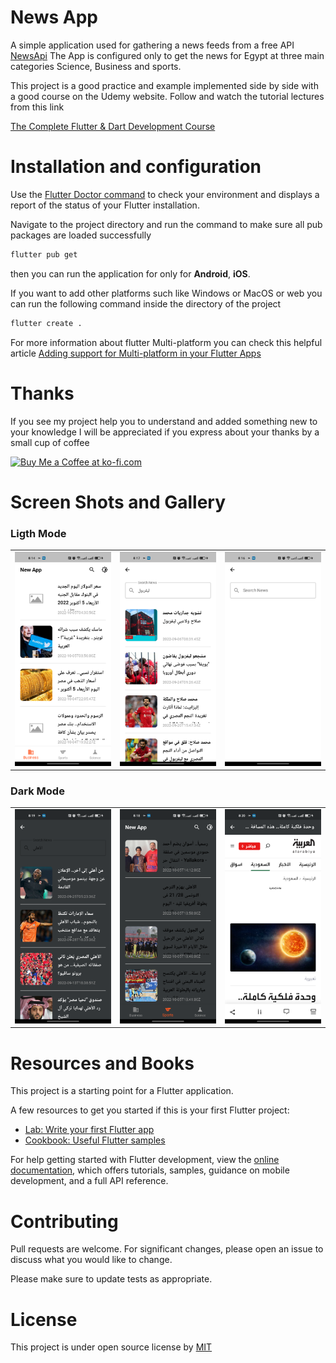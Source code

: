 # News App

A simple application used for gathering a news feeds from a free API [NewsApi](https://newsapi.org) 
The App is configured only to get the news for Egypt at
three main categories Science, Business and sports.


This project is a good practice and example implemented side by side with a good course on the Udemy website. Follow and watch the tutorial lectures from this link

[The Complete Flutter & Dart Development Course](https://www.udemy.com/course/complete-flutter-arabic/)

# Installation and configuration
Use the [Flutter Doctor command](https://docs.flutter.dev/get-started/install/windows#run-flutter-doctor) to check your environment and displays a report of the status of your Flutter installation.

Navigate to the project directory and run the command
to make sure all pub packages are loaded successfully

```bash
flutter pub get
```
then you can run the application for only for <b>Android</b>, <b>iOS</b>.

If you want to add other platforms such like Windows or MacOS or web you can run the following command inside the directory of the project
```bash
flutter create .
```

For more information about flutter Multi-platform you can check this helpful article 
[Adding support for Multi-platform in your Flutter Apps](https://medium.com/mindful-engineering/adding-support-for-multi-platform-in-your-flutter-apps-36cfbafe46ab)
# Thanks
If you see my project help you to understand and added something new to your knowledge I will be appreciated if you express about your thanks by a small cup of coffee

<a href='https://ko-fi.com/H2H2EF20V' target='_blank'><img height='36' style='border:0px;height:36px;' src='https://cdn.ko-fi.com/cdn/kofi4.png?v=3' border='0' alt='Buy Me a Coffee at ko-fi.com' /></a>
# Screen Shots and Gallery

### Ligth Mode 
<div style="text-align: center">
    <table>
        <tr>
<td style ="text-align: center">
<a href="https://github.com/emad3020/news_app/blob/main/assets/screenShots/Screenshot_20221005_201443.png?raw=true">
<img src="https://github.com/emad3020/news_app/blob/main/assets/screenShots/Screenshot_20221005_201443.png?raw=true">
</a>
</td>
<td style ="text-align: center">
<a href="https://github.com/emad3020/news_app/blob/main/assets/screenShots/Screenshot_20221005_201730.png?raw=true">
<img src="https://github.com/emad3020/news_app/blob/main/assets/screenShots/Screenshot_20221005_201730.png?raw=true">
</a>
</td>
<td style ="text-align: center">
<a href="https://github.com/emad3020/news_app/blob/main/assets/screenShots/Screenshot_20221005_201655.png?raw=true">
<img src="https://github.com/emad3020/news_app/blob/main/assets/screenShots/Screenshot_20221005_201655.png?raw=true">
</a>
</td>
</tr>
</table>
</div>


### Dark Mode
<div style="text-align: center">
    <table>
        <tr>
<td style ="text-align: center">
<a href="https://github.com/emad3020/news_app/blob/main/assets/screenShots/dark_2.png?raw=true">
<img src="https://github.com/emad3020/news_app/blob/main/assets/screenShots/dark_2.png?raw=true">
</a>
</td>
<td style ="text-align: center">
<a href="https://github.com/emad3020/news_app/blob/main/assets/screenShots/dark_1.png?raw=true">
<img src="https://github.com/emad3020/news_app/blob/main/assets/screenShots/dark_1.png?raw=true">
</a>
</td>
<td style ="text-align: center">
<a href="https://github.com/emad3020/news_app/blob/main/assets/screenShots/dark_3.png?raw=true">
<img src="https://github.com/emad3020/news_app/blob/main/assets/screenShots/dark_3.png?raw=true">
</a>
</td>
</tr>
</table>
</div>


# Resources and Books

This project is a starting point for a Flutter application.

A few resources to get you started if this is your first Flutter project:

- [Lab: Write your first Flutter app](https://docs.flutter.dev/get-started/codelab)
- [Cookbook: Useful Flutter samples](https://docs.flutter.dev/cookbook)

For help getting started with Flutter development, view the
[online documentation](https://docs.flutter.dev/), which offers tutorials,
samples, guidance on mobile development, and a full API reference.

# Contributing
Pull requests are welcome. For significant changes, please open an issue to discuss what you would like to change.

Please make sure to update tests as appropriate.

# License
This project is under open source license by 
[MIT](https://choosealicense.com/licenses/mit/)

